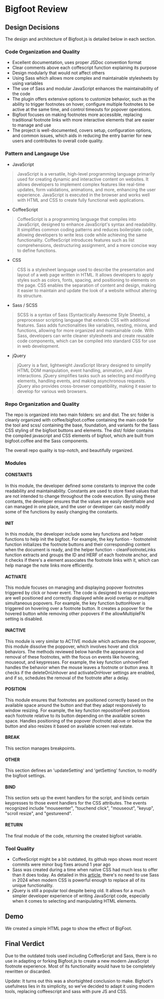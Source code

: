 # Bigfoot Review

## Design Decisions
The design and architecture of Bigfoot.js is detailed below in each section.

### Code Organization and Quality
- Excellent documentation, uses proper JSDoc convention format
- Clear comments above each coffescript function explaining its purpose
- Design modularly that would not affect others
- Using Sass which allows more complex and maintainable stylesheets by using variables
- The use of Sass and modular JavaScript enhances the maintainability of the code
- The plugin offers extensive options to customize behavior, such as the ability to trigger footnotes on hover, configure multiple footnotes to be active at the same time, and control timeouts for popover operations.
- Bigfoot focuses on making footnotes more accessible, replacing traditional footnote links with more interactive elements that are easier to manage and use
- The project is well-documented, covers setup, configuration options, and common issues, which aids in reducing the entry barrier for new users and contributes to overall code quality.


### Pattern and Langauge Use
- JavaScript
> JavaScript is a versatile, high-level programming language primarily used for creating dynamic and interactive content on websites. It allows developers to implement complex features like real-time updates, form validations, animations, and more, enhancing the user experience. JavaScript is executed in the browser and works well with HTML and CSS to create fully functional web applications. 
- CoffeeScript
> CoffeeScript is a programming language that compiles into JavaScript, designed to enhance JavaScript's syntax and readability. It simplifies common coding patterns and reduces boilerplate code, allowing developers to write less code while achieving the same functionality. CoffeeScript introduces features such as list comprehensions, destructuring assignment, and a more concise way to define functions. 
- CSS
> CSS is a stylesheet language used to describe the presentation and layout of a web page written in HTML. It allows developers to apply styles such as colors, fonts, spacing, and positioning to elements on the page. CSS enables the separation of content and design, making it easier to maintain and update the look of a website without altering its structure.
- Sass / SCSS
> SCSS is a syntax of Sass (Syntactically Awesome Style Sheets), a preprocessor scripting language that extends CSS with additional features. Sass adds functionalities like variables, nesting, mixins, and functions, allowing for more organized and maintainable code. With Sass, developers can write cleaner stylesheets and create reusable code components, which can be compiled into standard CSS for use in web development.
- jQuery
> jQuery is a fast, lightweight JavaScript library designed to simplify HTML DOM manipulation, event handling, animation, and Ajax interactions. jQuery simplifies tasks such as selecting and modifying elements, handling events, and making asynchronous requests. jQuery also provides cross-browser compatibility, making it easier to develop for various web browsers.


### Repo Organization and Quality
The repo is organized into two main folders: src and dist. The src folder is cleanly organized with coffee/bigfoot.coffee containing the main code for the tool and scss/ containing the base, foundation, and variants for the Sass CSS styling of the bigfoot buttons and elements. The dist/ folder contains the compiled javascript and CSS elements of bigfoot, which are built from bigfoot.coffee and the Sass components.

The overall repo quality is top-notch, and beautifully organized.

### Modules

#### CONSTANTS
In this module, the developer defined some constants to improve the code readability and maintainability. Constants are used to store fixed values that are not intended to change throughout the code execution. By using these contants, the developer ensures that the values are easily identifiable and can managed in one place, and the user or developer can easily modify some of the functions by easily changing the constants. 
#### INIT
In this module, the developer include some key functions and helper functions to help init the bigfoot. For example, the key funtion -  footnoteInit function initializes the footnote buttons and their corresponding content when the document is ready, and the helper function - cleanFootnoteLinks function extracts and groups the ID and HERF of each footnote anchor, and it checks if there's a element associates the footnote links with it, which can help manage the note links more efficiently.
#### ACTIVATE
This module focuses on managing and displaying popover footnotes triggered by click or hover event. The code is designed to ensure popovers are well positioned and correctly displayed while avoid overlap or multiple simultaneous popovers. For example, the key function buttonHover is triggered on hovering over a footnote button. It creates a popover for the hovered button while removing other popovers if the allowMultipleFN setting is disabled.
#### INACTIVE
This module is very similar to ACTIVE module which activates the popover, this module dissolve the poppover, which involves hover and click behaviors. The methods reviewed below handle the appearance and removal of these footnotes, with the focus on events like hovering, mouseout, and keypresses. For example, the key function unhoverFeet handles the behavior when the mouse leaves a footnote or button area. It checks if the deleteOnUnhover and activateOnHover settings are enabled, and if so, schedules the removal of the footnote after a delay.
#### POSITION
This module ensures that footnotes are positioned correctly based on the available space around the button and that they adapt responsively to window resizing. For example, the key function repositionFeet positions each footnote relative to its button depending on the available screen space. Handles positioning of the popover (footnote) above or below the button and also resizes it based on available screen real estate.
#### BREAK
This section manages breakpoints.
#### OTHER
This section defines an 'updateSetting' and 'getSetting' function, to modify the bigfoot settings.
#### BIND
This section sets up the event handlers for the script, and binds certain keypresses to those event handlers for the CSS attributes. The events recognized include "mouseenter", "touchend click", "mouseout", "keyup", "scroll resize", and "gestureend".
#### RETURN 
The final module of the code, returning the created bigfoot variable.



### Tool Quality
- CoffeeScript might be a bit outdated, its github repo shows most recent commits were minor bug fixes around 1 year ago
- Sass was created during a time when native CSS had much less to offer than it does today. As detailed in this [article](https://medium.com/@erennaktas/sass-is-dead-css-vs-sass-2024-a78c65c47a4d), there's no need to use Sass in 2024 when modern CSS is powerful enough to replace all of its unique functionality.
- jQuery is still a popular tool despite being old. It allows for a much simpler developer experience of writing JavaScript code, especially when it comes to selecting and manipulating HTML elements.


## Demo
We created a simple HTML page to show the effect of BigFoot.


## Final Verdict
Due to the outdated tools used including CoffeeScript and Sass, there is no use in adapting or forking Bigfoot.js to create a new modern JavaScript footnote experience. Most of its functionality would have to be completely rewritten or discarded.

Update: It turns out this was a shortsighted conclusion to make. Bigfoot's usefulness lies in its simplicity, so we've decided to adapt it using modern tools, replacing coffeescript and sass with pure JS and CSS.